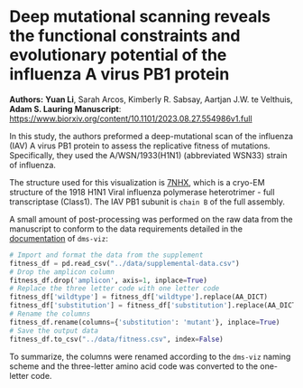 # Deep mutational scanning reveals the functional constraints and evolutionary potential of the influenza A virus PB1 protein

**Authors:** **Yuan Li**, Sarah Arcos, Kimberly R. Sabsay, Aartjan J.W. te Velthuis, **Adam S. Lauring**
**Manuscript**: https://www.biorxiv.org/content/10.1101/2023.08.27.554986v1.full

In this study, the authors preformed a deep-mutational scan of the influenza (IAV) A virus PB1 protein to assess the replicative fitness of mutations. Specifically, they used the A/WSN/1933(H1N1) (abbreviated WSN33) strain of influenza.

The structure used for this visualization is [7NHX](https://www.rcsb.org/structure/7NHX), which is a cryo-EM structure of the 1918 H1N1 Viral influenza polymerase heterotrimer - full transcriptase (Class1). The IAV PB1 subunit is `chain B` of the full assembly.

A small amount of post-processing was performed on the raw data from the manuscript to conform to the data requirements detailed in the [documentation](https://dms-viz.github.io/dms-viz-docs/) of `dms-viz`:

```python
# Import and format the data from the supplement
fitness_df = pd.read_csv("../data/supplemental-data.csv")
# Drop the amplicon column
fitness_df.drop('amplicon', axis=1, inplace=True)
# Replace the three letter code with one letter code
fitness_df['wildtype'] = fitness_df['wildtype'].replace(AA_DICT)
fitness_df['substitution'] = fitness_df['substitution'].replace(AA_DICT)
# Rename the columns
fitness_df.rename(columns={'substitution': 'mutant'}, inplace=True)
# Save the output data
fitness_df.to_csv("../data/fitness.csv", index=False)
```

To summarize, the columns were renamed according to the `dms-viz` naming scheme and the three-letter amino acid code was converted to the one-letter code.
